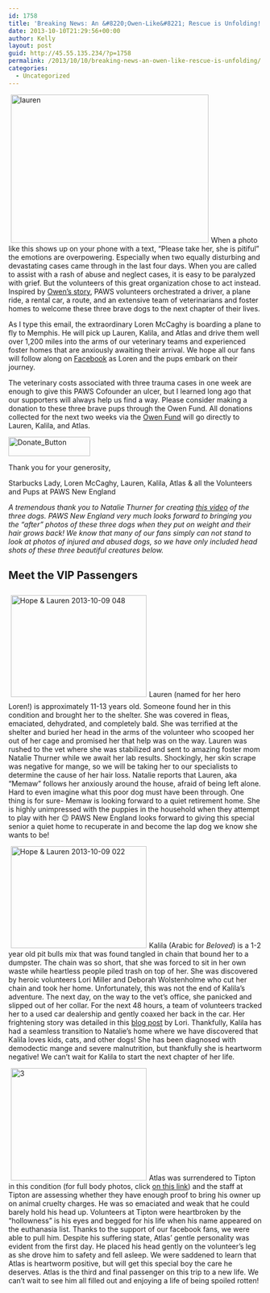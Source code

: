 ```yaml
---
id: 1758
title: 'Breaking News: An &#8220;Owen-Like&#8221; Rescue is Unfolding!'
date: 2013-10-10T21:29:56+00:00
author: Kelly
layout: post
guid: http://45.55.135.234/?p=1758
permalink: /2013/10/10/breaking-news-an-owen-like-rescue-is-unfolding/
categories:
  - Uncategorized
---
```

<img class="alignleft  wp-image-1759" style="margin-left: 5px; margin-right: 5px;" alt="lauren" src="https://pawsnewengland.com/wp-content/uploads/2013/10/lauren.jpg" width="392" height="294" />When a photo like this shows up on your phone with a text, &#8220;Please take her, she is pitiful&#8221; the emotions are overpowering. Especially when two equally disturbing and devastating cases came through in the last four days. When you are called to assist with a rash of abuse and neglect cases, it is easy to be paralyzed with grief. But the volunteers of this great organization chose to act instead. Inspired by <a href="https://pawsnewengland.com/owen-fund/" target="_self">Owen&#8217;s story</a>, PAWS volunteers orchestrated a driver, a plane ride, a rental car, a route, and an extensive team of veterinarians and foster homes to welcome these three brave dogs to the next chapter of their lives.

As I type this email, the extraordinary Loren McCaghy is boarding a plane to fly to Memphis. He will pick up Lauren, Kalila, and Atlas and drive them well over 1,200 miles into the arms of our veterinary teams and experienced foster homes that are anxiously awaiting their arrival. We hope all our fans will follow along on <a href="https://www.facebook.com/PAWSNewEngland" target="_self">Facebook</a> as Loren and the pups embark on their journey.

The veterinary costs associated with three trauma cases in one week are enough to give this PAWS Cofounder an ulcer, but I learned long ago that our supporters will always help us find a way. Please consider making a donation to these three brave pups through the Owen Fund. All donations collected for the next two weeks via the <a href="https://pawsnewengland.com/owen-fund/" target="_self">Owen Fund</a> will go directly to Lauren, Kalila, and Atlas.
  
[<img class="size-full wp-image-1359 alignnone" alt="Donate_Button" src="https://pawsnewengland.com/wp-content/uploads/2012/03/Donate_Button.jpg" width="162" height="38" />](https://pawsnewengland.com/donate/)

Thank you for your generosity,
  
Starbucks Lady, Loren McCaghy, Lauren, Kalila, Atlas & all the Volunteers and Pups at PAWS New England

_A tremendous thank you to Natalie Thurner for creating <a href="https://www.youtube.com/watch?feature=player_embedded&v=pbDgpBvLNYc" target="_self">this video</a> of the three dogs. PAWS New England very much looks forward to bringing you the &#8220;after&#8221; photos of these three dogs when they put on weight and their hair grows back! We know that many of our fans simply can not stand to look at photos of injured and abused dogs, so we have only included head shots of these three beautiful creatures below._

## Meet the VIP Passengers

<img class="alignleft  wp-image-1760" style="margin: 10px 5px;" alt="Hope & Lauren 2013-10-09 048" src="https://pawsnewengland.com/wp-content/uploads/2013/10/Hope-Lauren-2013-10-09-048-640x480.jpg" width="269" height="202" />Lauren (named for her hero Loren!) is approximately 11-13 years old. Someone found her in this condition and brought her to the shelter. She was covered in fleas, emaciated, dehydrated, and completely bald. She was terrified at the shelter and buried her head in the arms of the volunteer who scooped her out of her cage and promised her that help was on the way. Lauren was rushed to the vet where she was stabilized and sent to amazing foster mom Natalie Thurner while we await her lab results. Shockingly, her skin scrape was negative for mange, so we will be taking her to our specialists to determine the cause of her hair loss. Natalie reports that Lauren, aka &#8220;Memaw&#8221; follows her anxiously around the house, afraid of being left alone. Hard to even imagine what this poor dog must have been through. One thing is for sure- Memaw is looking forward to a quiet retirement home. She is highly unimpressed with the puppies in the household when they attempt to play with her 😉 PAWS New England looks forward to giving this special senior a quiet home to recuperate in and become the lap dog we know she wants to be!

<img class="alignleft  wp-image-1761" style="margin-left: 5px; margin-right: 5px;" alt="Hope & Lauren 2013-10-09 022" src="https://pawsnewengland.com/wp-content/uploads/2013/10/Hope-Lauren-2013-10-09-022-640x480.jpg" width="269" height="202" />Kalila (Arabic for _Beloved_) is a 1-2 year old pit bulls mix that was found tangled in chain that bound her to a dumpster. The chain was so short, that she was forced to sit in her own waste while heartless people piled trash on top of her. She was discovered by heroic volunteers Lori Miller and Deborah Wolstenholme who cut her chain and took her home. Unfortunately, this was not the end of Kalila&#8217;s adventure. The next day, on the way to the vet&#8217;s office, she panicked and slipped out of her collar. For the next 48 hours, a team of volunteers tracked her to a used car dealership and gently coaxed her back in the car. Her frightening story was detailed in this <a href="http://www.pawsandclawstc.org/2013/10/transforming-hope-part-i.html" target="_self">blog post</a> by Lori. Thankfully, Kalila has had a seamless transition to Natalie&#8217;s home where we have discovered that Kalila loves kids, cats, and other dogs! She has been diagnosed with demodectic mange and severe malnutrition, but thankfully she is heartworm negative! We can&#8217;t wait for Kalila to start the next chapter of her life.

<img class="alignleft  wp-image-1762" style="margin-left: 5px; margin-right: 5px;" alt="3" src="https://pawsnewengland.com/wp-content/uploads/2013/10/3-640x531.jpg" width="269" height="223" />Atlas was surrendered to Tipton in this condition (for full body photos, click <a href="https://www.youtube.com/watch?feature=player_embedded&v=pbDgpBvLNYc" target="_self">on this link</a>) and the staff at Tipton are assessing whether they have enough proof to bring his owner up on animal cruelty charges. He was so emaciated and weak that he could barely hold his head up. Volunteers at Tipton were heartbroken by the &#8220;hollowness&#8221; is his eyes and begged for his life when his name appeared on the euthanasia list. Thanks to the support of our facebook fans, we were able to pull him. Despite his suffering state, Atlas&#8217; gentle personality was evident from the first day. He placed his head gently on the volunteer&#8217;s leg as she drove him to safety and fell asleep. We were saddened to learn that Atlas is heartworm positive, but will get this special boy the care he deserves. Atlas is the third and final passenger on this trip to a new life. We can&#8217;t wait to see him all filled out and enjoying a life of being spoiled rotten!